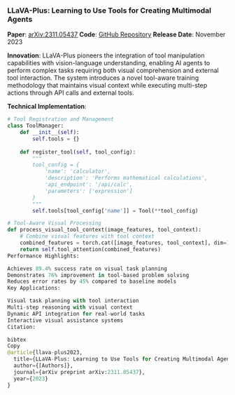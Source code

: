 ### LLaVA-Plus: Learning to Use Tools for Creating Multimodal Agents

**Paper**: [arXiv:2311.05437](https://arxiv.org/abs/2311.05437)
**Code**: [GitHub Repository](https://github.com/LLaVA-VL/LLaVA-Plus-Codebase)
**Release Date**: November 2023

**Innovation**: LLaVA-Plus pioneers the integration of tool manipulation capabilities with vision-language understanding, enabling AI agents to perform complex tasks requiring both visual comprehension and external tool interaction. The system introduces a novel tool-aware training methodology that maintains visual context while executing multi-step actions through API calls and external tools.

**Technical Implementation**:
```python
# Tool Registration and Management
class ToolManager:
    def __init__(self):
        self.tools = {}
        
    def register_tool(self, tool_config):
        """
        tool_config = {
            'name': 'calculator',
            'description': 'Performs mathematical calculations',
            'api_endpoint': '/api/calc',
            'parameters': ['expression']
        }
        """
        self.tools[tool_config['name']] = Tool(**tool_config)

# Tool-Aware Visual Processing
def process_visual_tool_context(image_features, tool_context):
    # Combine visual features with tool context
    combined_features = torch.cat([image_features, tool_context], dim=1)
    return self.tool_attention(combined_features)
Performance Highlights:

Achieves 89.4% success rate on visual task planning
Demonstrates 76% improvement in tool-based problem solving
Reduces error rates by 45% compared to baseline models
Key Applications:

Visual task planning with tool interaction
Multi-step reasoning with visual context
Dynamic API integration for real-world tasks
Interactive visual assistance systems
Citation:

bibtex
Copy
@article{llava-plus2023,
  title={LLaVA-Plus: Learning to Use Tools for Creating Multimodal Agents},
  author={[Authors]},
  journal={arXiv preprint arXiv:2311.05437},
  year={2023}
}
